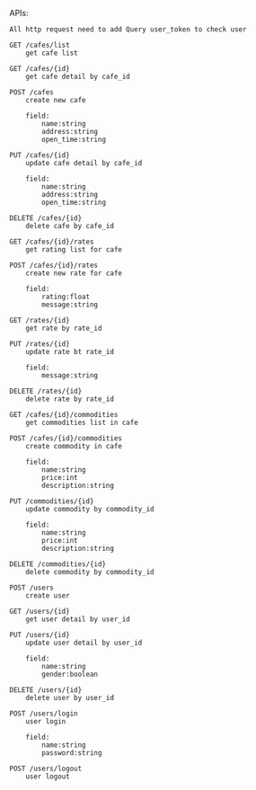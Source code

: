 APIs:

	All http request need to add Query user_token to check user

	GET /cafes/list
		get cafe list

	GET /cafes/{id}
		get cafe detail by cafe_id

	POST /cafes
		create new cafe

		field:
			name:string
			address:string
			open_time:string

	PUT /cafes/{id}
		update cafe detail by cafe_id

		field:
			name:string
			address:string
			open_time:string

	DELETE /cafes/{id}
		delete cafe by cafe_id

	GET /cafes/{id}/rates
		get rating list for cafe

	POST /cafes/{id}/rates
		create new rate for cafe

		field:
			rating:float
			message:string

	GET /rates/{id}
		get rate by rate_id

	PUT /rates/{id}
		update rate bt rate_id

		field:
			message:string

	DELETE /rates/{id}
		delete rate by rate_id

	GET /cafes/{id}/commodities
		get commodities list in cafe

	POST /cafes/{id}/commodities
		create commodity in cafe

		field:
			name:string
			price:int
			description:string

	PUT /commodities/{id}
		update commodity by commodity_id

		field:
			name:string
			price:int
			description:string

	DELETE /commodities/{id}
		delete commodity by commodity_id

	POST /users
		create user

	GET /users/{id}
		get user detail by user_id

	PUT /users/{id}
		update user detail by user_id

		field:
			name:string
			gender:boolean

	DELETE /users/{id}
		delete user by user_id

	POST /users/login
		user login

		field:
			name:string
			password:string

	POST /users/logout
		user logout
